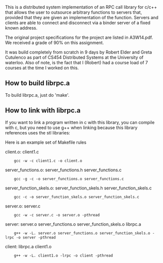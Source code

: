 This is a distributed system implementation of an RPC call library for c/c++ that allows the user to outsource arbitrary functions to servers that, provided that they are given an implementation  of the function.  Servers and clients are able to connect and disconnect via a binder server of a fixed known address.

The original project specifications for the project are listed in A3W14.pdf.  We received a grade of 90% on this assignment.

It was build completely from scratch in 9 days by Robert Elder and Greta Cutulenco as part of CS454 Distributed Systems at the University of waterloo.  Also of note, is the fact that I (Robert) had a course load of 7 courses at the time I worked on this.

How to build librpc.a
---------------------

To build librpc.a, just do 'make'.

How to link with librpc.a
---------------------

If you want to link a program written in c with this library, you can compile with c, but you need to use g++ when linking because this library references uses the stl libraries:

Here is an example set of Makefile rules

client.o: client1.c

        gcc -w -c client1.c -o client.o

server_functions.o: server_functions.h server_functions.c

        gcc -g -c -o server_functions.o server_functions.c

server_function_skels.o: server_function_skels.h server_function_skels.c

        gcc -c -o server_function_skels.o server_function_skels.c

server.o: server.c

        gcc -w -c server.c -o server.o -pthread

server: server.o server_functions.o server_function_skels.o librpc.a

        g++ -w -L. server.o server_functions.o server_function_skels.o -lrpc -o server -pthread

client: librpc.a client1.o

        g++ -w -L. client1.o -lrpc -o client -pthread
